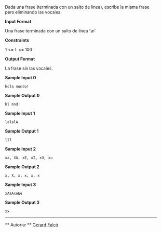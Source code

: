 Dada una frase (terminada con un salto de linea), escribe la misma frase
pero eliminando las vocales.

**Input Format**

Una frase terminada con un salto de linea '\\n'

**Constraints**

1 \<= L \<= 100

**Output Format**

La frase sin las vocales.

**Sample Input 0**

    hola mundo!

**Sample Output 0**

    hl mnd!

**Sample Input 1**

    lalalA

**Sample Output 1**

    lll

**Sample Input 2**

    xa, XA, xE, xI, xO, xu

**Sample Output 2**

    x, X, x, x, x, x

**Sample Input 3**

    xAaAxeEe

**Sample Output 3**

``` 
xx
```

----------

** Autoria: **
[Gerard Falcó](https://github.com/gerardfp)
